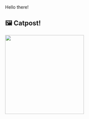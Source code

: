 Hello there!



## 🖼️ Catpost!

<sub>
    <img src="https://cdn2.thecatapi.com/images/43a.jpg" height="256">
</sub>

